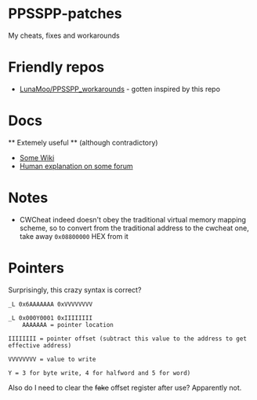 # PPSSPP-patches
My cheats, fixes and workarounds

# Friendly repos
* [LunaMoo/PPSSPP_workarounds](https://github.com/LunaMoo/PPSSPP_workarounds/) - gotten inspired by this repo

# Docs
** Extemely useful ** (although contradictory)

* [Some Wiki](https://datacrystal.romhacking.net/wiki/CwCheat)
* [Human explanation on some forum](https://gbatemp.net/threads/guide-how-to-create-gateway-cheat-codes.410926/)

# Notes
* CWCheat indeed doesn't obey the  traditional virtual memory mapping scheme, so to convert from the traditional address to the cwcheat one, take away ```0x08800000``` HEX from it

# Pointers

Surprisingly, this crazy syntax is correct?

```
_L 0x6AAAAAAA 0xVVVVVVVV

_L 0x000Y0001 0xIIIIIIII
	AAAAAAA = pointer location

IIIIIIII = pointer offset (subtract this value to the address to get effective address)

VVVVVVVV = value to write

Y = 3 for byte write, 4 for halfword and 5 for word) 
```

Also do I need to clear the ~~fake~~ offset register after use? Apparently not.  